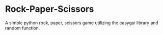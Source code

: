 # Rock-Paper-Scissors
A simple python rock, paper, scissors game utilizing the easygui library and random function.
